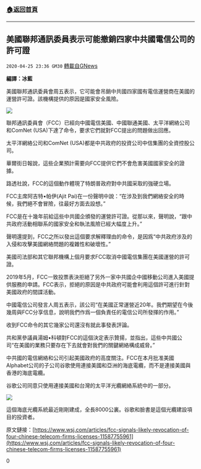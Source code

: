 ###  [:house:返回首頁](https://github.com/ourhimalayas/txt)
---

## 美國聯邦通訊委員表示可能撤銷四家中共國電信公司的許可證
`2020-04-25 23:36 GM30` [轉載自GNews](https://gnews.org/zh-hant/184755/)

**編譯：冰藍**

美國聯邦通訊委員會周五表示，它可能會吊銷中共國四家國有電信運營商在美國的運營許可證。該機構提供的原因是國家安全風險。

![](https://s3.amazonaws.com/gnews-media-offload/wp-content/uploads/2020/04/25232427/1-224.jpg)

聯邦通訊委員會（FCC）已經向中國電信美國、中國聯通美國、太平洋網絡公司和ComNet (USA)下達了命令，要求它們就對FCC提出的問題做出回應。

太平洋網絡公司和ComNet (USA)都是中共政府的投資公司中信集團的全資控股公司。

華爾街日報說，這些企業預計需要向FCC提供它們不會危害美國國家安全的證據。

路透社說，FCC的這個動作體現了特朗普政府對中共國采取的強硬立場。

FCC主席阿吉特•帕伊(Ajit Pai)在一份聲明中說：“在涉及到我們網絡安全的時候，我們絕不會冒險，往最好方面去設想。”

FCC是在十幾年前給這些中共國企頒發的運營許可證。從那以來，聲明說，“跟中共政府活動相聯系的國家安全和執法風險已經大幅度上升。”

聲明還提到，FCC之所以發出這個要求解釋理由的命令，是因爲“中共政府涉及的入侵和攻擊美國網絡問題的複雜性和破壞性。”

美國司法部和其它聯邦機構上個月要求FCC取消中國電信集團在美國運營的許可證。

2019年5月，FCC一致投票表決拒絕了另外一家中共國企中國移動公司進入美國提供服務的申請。FCC表示，拒絕的原因是中共政府可能會利用這個許可進行針對美國政府的間諜活動。

中國電信公司發言人周五表示，該公司“在美國正常運營近20年。我們期望在今後幾周與FCC分享信息，說明我們作爲一個負責任的電信公司所發揮的作用。”

收到FCC命令的其它幾家公司還沒有就此事發表評論。

共和黨參議員湯姆•科頓對FCC的這個決定表示贊揚，並指出，這些中共國公司“在美國的業務只要存在下去就會對我們的關鍵網絡構成威脅。”

中共國的電信網絡和公司引起美國政府的高度關注。FCC在本月批准美國Alphabet公司的子公司谷歌使用連接美國和亞洲的海底電纜，而不是連接美國與香港的海底電纜。

谷歌公司同意只使用連接美國和台灣的太平洋光纜網絡系統中的一部分。

![](https://s3.amazonaws.com/gnews-media-offload/wp-content/uploads/2020/04/25232527/2-170.jpg)

這個海底光纜系統最近剛剛建成，全長8000公裏。谷歌和臉書是這個光纜建設項目的投資者。

原文鏈接：[https://www.wsj.com/articles/fcc-signals-likely-revocation-of-four-chinese-telecom-firms-licenses-11587755961](https://www.wsj.com/articles/fcc-signals-likely-revocation-of-four-chinese-telecom-firms-licenses-11587755961)

0
